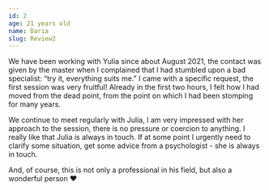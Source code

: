 ```yaml
---
id: 2
age: 21 years old
name: Daria
slug: Review2
---
```


We have been working with Yulia since about August 2021, the contact was given by the master when I complained that I had stumbled upon a bad specialist: “try it, everything suits me.” I came with a specific request, the first session was very fruitful! Already in the first two hours, I felt how I had moved from the dead point, from the point on which I had been stomping for many years.

We continue to meet regularly with Julia, I am very impressed with her approach to the session, there is no pressure or coercion to anything. I really like that Julia is always in touch. If at some point I urgently need to clarify some situation, get some advice from a psychologist - she is always in touch.

And, of course, this is not only a professional in his field, but also a wonderful person ❤️
